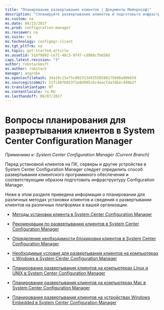```yaml
---
title: "Планирование развертывания клиентов | Документы Майкрософт"
description: "Спланируйте развертывание клиентов и подготовьте инфраструктуру в System Center Configuration Manager."
ms.custom: na
ms.date: 04/23/2017
ms.prod: configuration-manager
ms.reviewer: na
ms.suite: na
ms.technology: configmgr-client
ms.tgt_pltfrm: na
ms.topic: get-started-article
ms.assetid: 518f9882-ce71-48c3-9f47-cd968cfb658d
caps.latest.revision: "3"
author: robstackmsft
ms.author: robstack
manager: angrobe
ms.openlocfilehash: 3da19c15ef5c002313493558580175b98a90bb59
ms.sourcegitcommit: 51fc48fb023f1e8d995c6c4eacfda7dbec4d0b2f
ms.translationtype: HT
ms.contentlocale: ru-RU
ms.lasthandoff: 08/07/2017
---
```

# <a name="planning-considerations-for-deploying-clients-in-system-center-configuration-manager"></a>Вопросы планирования для развертывания клиентов в System Center Configuration Manager

*Применимо к: System Center Configuration Manager (Current Branch)*

Перед установкой клиентов на ПК, серверы и другие устройства в System Center Configuration Manager следует определить способ развертывания клиентского программного обеспечения и соответствующим образом подготовить инфраструктуру Configuration Manager.  

 Ниже в этом разделе приведена информация о планировании для различных методах установки клиентов и сведения о развертывании клиентов на различных платформах в вашей организации.  

-   [Методы установки клиента в System Center Configuration Manager](../../../../core/clients/deploy/plan/client-installation-methods.md)  

-   [Рекомендации по развертыванию клиентов в System Center Configuration Manager](../../../../core/clients/deploy/plan/best-practices-for-client-deployment.md)  

-   [Определение необходимости блокировки клиентов в System Center Configuration Manager](../../../../core/clients/deploy/plan/determine-whether-to-block-clients.md)  

-   [Необходимые условия для развертывания клиентов на компьютерах с Windows в System Center Configuration Manager](../../../../core/clients/deploy/prerequisites-for-deploying-clients-to-windows-computers.md)  

-   [Планирование развертывания клиентов на компьютерах Linux и UNIX в System Center Configuration Manager](../../../../core/clients/deploy/plan/planning-for-client-deployment-to-linux-and-unix-computers.md)  

-   [Планирование развертывания клиентов на компьютерах Mac в System Center Configuration Manager](../../../../core/clients/deploy/plan/planning-for-client-deployment-to-mac-computers.md)  

-   [Планирование развертывания клиентов на устройствах Windows Embedded в System Center Configuration Manager](../../../../core/clients/deploy/plan/planning-for-client-deployment-to-windows-embedded-devices.md)  
